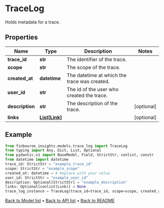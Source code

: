# TraceLog

Holds metadata for a trace.
## Properties
Name | Type | Description | Notes
------------ | ------------- | ------------- | -------------
**trace_id** | **str** | The identifier of the trace. | 
**scope** | **str** | The scope of the trace. | 
**created_at** | **datetime** | The datetime at which the trace was created. | 
**user_id** | **str** | The id of the user who created the trace. | 
**description** | **str** | The description of the trace. | [optional] 
**links** | [**List[Link]**](Link.md) |  | [optional] 
## Example

```python
from finbourne_insights.models.trace_log import TraceLog
from typing import Any, Dict, List, Optional
from pydantic.v1 import BaseModel, Field, StrictStr, conlist, constr
from datetime import datetime
trace_id: StrictStr = "example_trace_id"
scope: StrictStr = "example_scope"
created_at: datetime = # Replace with your value
user_id: StrictStr = "example_user_id"
description: Optional[StrictStr] = "example_description"
links: Optional[conlist(Link)] = None
trace_log_instance = TraceLog(trace_id=trace_id, scope=scope, created_at=created_at, user_id=user_id, description=description, links=links)

```

[Back to Model list](../README.md#documentation-for-models) &#8226; [Back to API list](../README.md#documentation-for-api-endpoints) &#8226; [Back to README](../README.md)

